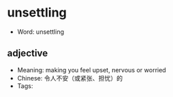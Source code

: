 # unsettling

- Word: unsettling

## adjective

- Meaning: making you feel upset, nervous or worried
- Chinese: 令人不安（或紧张、担忧）的
- Tags: 

